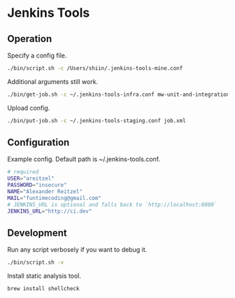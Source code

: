 # Jenkins Tools


## Operation

Specify a config file.

```sh
./bin/script.sh -c /Users/shiin/.jenkins-tools-mine.conf
```

Additional arguments still work.

```sh
./bin/get-job.sh -c ~/.jenkins-tools-infra.conf mw-unit-and-integration-trunk > job.xml
```

Upload config.

```sh
./bin/put-job.sh -c ~/.jenkins-tools-staging.conf job.xml
```


## Configuration

Example config. Default path is ~/.jenkins-tools.conf.

```sh
# required
USER="areitzel"
PASSWORD="insecure"
NAME="Alexander Reitzel"
MAIL="funtimecoding@gmail.com"
# JENKINS_URL is optional and falls back to `http://localhost:8080`
JENKINS_URL="http://ci.dev"
```


## Development

Run any script verbosely if you want to debug it.

```sh
./bin/script.sh -v
```

Install static analysis tool.

```sh
brew install shellcheck
```
